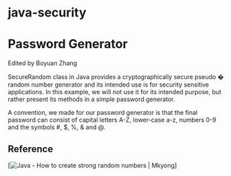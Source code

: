 # java-security

# Password Generator 
Edited by Boyuan Zhang

SecureRandom class in Java provides a cryptographically secure pseudo � random number generator and its intended use is for security sensitive applications. In this example, we will not use it for its intended purpose, but rather present its methods in a simple password generator.

A convention, we made for our password generator is that the final password can consist of capital letters A-Z, lower-case a-z, numbers 0-9 and the symbols #, $, %, & and @.



## Reference 

[![Java - How to create strong random numbers | Mkyong](https://www.mkyong.com/java/java-how-to-create-strong-random-numbers/)]
